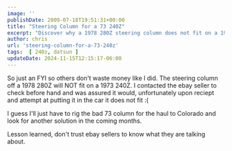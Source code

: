 ```yaml
---
image: ''
publishDate: 2009-07-18T19:51:31+00:00
title: "Steering Column for a 73 240Z"
excerpt: "Discover why a 1978 280Z steering column does not fit on a 1973 240Z, despite assurances from eBay sellers."
author: chris
url: 'steering-column-for-a-73-240z'
tags:  [ 240z, datsun ] 
updateDate: 2024-11-15T12:15:17-06:00
---
```


So just an FYI so others don't waste money like I did. The steering column off a 1978 280Z will NOT fit on a 1973 240Z. I contacted the ebay seller to check before hand and was assured it would, unfortunately upon reciept and attempt at putting it in the car it does not fit :(

I guess I'll just have to rig the bad 73 column for the haul to Colorado and look for another solution in the coming months. 

Lesson learned, don't trust ebay sellers to know what they are talking about.
